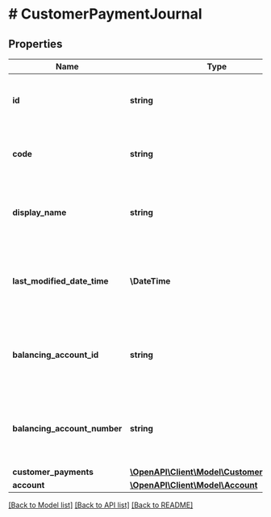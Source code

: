 # # CustomerPaymentJournal

## Properties

Name | Type | Description | Notes
------------ | ------------- | ------------- | -------------
**id** | **string** | (v1.0) The id property for the Dynamics 365 Business Central customerPaymentJournal entity | [optional]
**code** | **string** | (v1.0) The code property for the Dynamics 365 Business Central customerPaymentJournal entity | [optional]
**display_name** | **string** | (v1.0) The displayName property for the Dynamics 365 Business Central customerPaymentJournal entity | [optional]
**last_modified_date_time** | **\DateTime** | (v1.0) The lastModifiedDateTime property for the Dynamics 365 Business Central customerPaymentJournal entity | [optional]
**balancing_account_id** | **string** | (v1.0) The balancingAccountId property for the Dynamics 365 Business Central customerPaymentJournal entity | [optional]
**balancing_account_number** | **string** | (v1.0) The balancingAccountNumber property for the Dynamics 365 Business Central customerPaymentJournal entity | [optional]
**customer_payments** | [**\OpenAPI\Client\Model\CustomerPayment[]**](CustomerPayment.md) |  | [optional]
**account** | [**\OpenAPI\Client\Model\Account**](Account.md) |  | [optional]

[[Back to Model list]](../../README.md#models) [[Back to API list]](../../README.md#endpoints) [[Back to README]](../../README.md)
